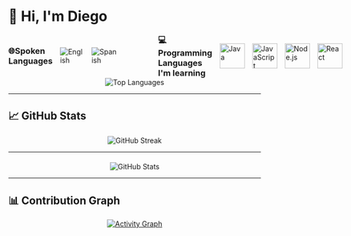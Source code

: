 # 👋 Hi, I'm Diego 
<div style="display: flex; align-items: center; gap: 40px; margin-top: 10px; flex-wrap: nowrap;">

  <!-- Spoken Languages -->
  <div style="display: flex; align-items: center; gap: 15px;">
    <h3 style="margin: 0;">🌐Spoken Languages</h3>
    <img src="https://img.shields.io/badge/English-1f425f?style=for-the-badge&logo=google-translate&logoColor=white" alt="English"/>
    <img src="https://img.shields.io/badge/Spanish-ff2b2b?style=for-the-badge&logo=google-translate&logoColor=white" alt="Spanish"/>
  </div>

  <!-- Programming Languages -->
  <div style="display: flex; align-items: center; gap: 15px; margin-left: 40px;">
    <h3 style="margin: 0;">💻Programming Languages I'm learning</h3>
    <img src="https://img.icons8.com/color/48/000000/java-coffee-cup-logo.png" alt="Java" width="50" height="50"/>
    <img src="https://img.icons8.com/color/48/000000/javascript.png" alt="JavaScript" width="50" height="50"/> <!-- Updated JavaScript Icon -->
    <img src="https://img.icons8.com/color/48/000000/nodejs.png" alt="Node.js" width="50" height="50"/>
    <img src="https://img.icons8.com/color/48/000000/react-native.png" alt="React" width="50" height="50"/>
  </div>

</div>

<div align="center">
  <img src="https://github-readme-stats.vercel.app/api/top-langs/?username=diegokoes&layout=compact&theme=tokyonight&count_private=true&pat=GH_PAT" alt="Top Languages"/>
</div>

---

## 📈 GitHub Stats
<div align="center" style="margin-top: 20px;">
  <img src="https://github-readme-streak-stats.herokuapp.com/?user=diegokoes&theme=tokyonight" alt="GitHub Streak"/>
</div>

<hr>

<div align="center" style="margin-top: 20px;">
  <img src="https://github-readme-stats.vercel.app/api?username=diegokoes&show_icons=true&theme=tokyonight&count_private=true&pat=GH_PAT" alt="GitHub Stats"/>
</div>

---

## 📊 Contribution Graph
<div align="center">
  <a href="https://github.com/ashutosh00710/github-readme-activity-graph">
    <img src="https://github-readme-activity-graph.vercel.app/graph?username=diegokoes&theme=merko" alt="Activity Graph"/>
  </a>
</div>
